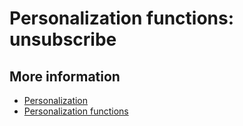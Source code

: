 # Personalization functions: unsubscribe

## More information

* [Personalization](./personalization)
* [Personalization functions](./personalization-functions)

